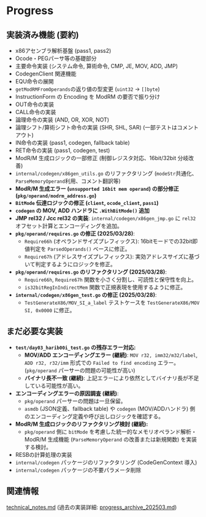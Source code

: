# Progress

## 実装済み機能 (要約)
- x86アセンブラ解析基盤 (pass1, pass2)
- Ocode・PEGパーサ等の基礎部分
- 主要命令実装 (システム命令, 算術命令, CMP, JE, MOV, ADD, JMP)
- CodegenClient 関連機能
- EQU命令の展開
- `getModRMFromOperands`の返り値の型変更 (`uint32` -> `[]byte`)
- InstructionForm の Encoding を ModRM の要否で振り分け
- OUT命令の実装
- CALL命令の実装
- 論理命令の実装 (AND, OR, XOR, NOT)
- 論理シフト/算術シフト命令の実装 (SHR, SHL, SAR) (一部テストはコメントアウト)
- IN命令の実装 (pass1, codegen, fallback table)
- RET命令の実装 (pass1, codegen, test)
- ModR/M 生成ロジックの一部修正 (制御レジスタ対応、16bit/32bit 分岐改善)
- `internal/codegen/x86gen_utils.go` のリファクタリング (`modeStr`共通化、`ParseMemoryOperand`利用、コメント翻訳等)
- **ModR/M 生成エラー (`unsupported 16bit mem operand`) の部分修正 (`pkg/operand/modrm_address.go`)**
- **`BitMode` 伝達ロジックの修正 (`client`, `ocode_client`, `pass1`)**
- **`codegen` の MOV, ADD ハンドラに `.WithBitMode()` 追加**
- **JMP rel32 / Jcc rel32 の実装**: `internal/codegen/x86gen_jmp.go` に `rel32` オフセット計算とエンコーディングを追加。
- **`pkg/operand/requires.go` の修正 (2025/03/28)**:
    - `Require66h` (オペランドサイズプレフィックス): 16bitモードでの32bit即値判定を `ParsedOperands()` ベースに修正。
    - `Require67h` (アドレスサイズプレフィックス): 実効アドレスサイズに基づいて判定するようにロジックを修正。
- **`pkg/operand/requires.go` のリファクタリング (2025/03/28)**:
    - `Require66h`, `Require67h` 関数を小さく分割し、可読性と保守性を向上。
    - `is32bitRegInIndirectMem` 関数で正規表現を使用するように修正。
- **`internal/codegen/x86gen_test.go` の修正 (2025/03/28)**:
    - `TestGenerateX86/MOV_SI_a_label` テストケースを `TestGenerateX86/MOV SI, 0x0000` に修正。

## まだ必要な実装
- **`test/day03_harib00i_test.go` の残存エラー対応:**
    - **MOV/ADD エンコーディングエラー (継続)**: `MOV r32, imm32/m32/label`, `ADD r32, r32/imm` 形式での `Failed to find encoding` エラー。(`pkg/operand` パーサーの問題の可能性が高い)
    - **バイナリ長不一致 (継続)**: 上記エラーにより依然としてバイナリ長が不足している可能性が高い。
- **エンコーディングエラーの原因調査 (継続)**:
    - `pkg/operand` パーサーの問題は一旦保留。
    - `asmdb` (JSON定義、fallback table) や `codegen` (MOV/ADDハンドラ) 側のエンコーディング定義や呼び出しロジックを確認する。
- **ModR/M 生成ロジックのリファクタリング検討 (継続):**
    - `pkg/operand` 側に `bitMode` を考慮した統一的なメモリオペランド解析・ModR/M 生成機能 (`ParseMemoryOperand` の改善または新規関数) を実装する検討。
- RESBの計算処理の実装
- `internal/codegen` パッケージのリファクタリング (CodeGenContext 導入)
- `internal/codegen` パッケージの不要パラメータ削除

## 関連情報
[technical_notes.md](../details/technical_notes.md)
(過去の実装詳細: [progress_archive_202503.md](../archives/progress_archive_202503.md))
